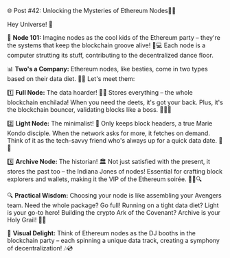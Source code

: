 🌐 Post #42: Unlocking the Mysteries of Ethereum Nodes🚀💫

Hey Universe! 🌌

🧠 **Node 101:** Imagine nodes as the cool kids of the Ethereum party – they're the systems that keep the blockchain groove alive! 💃💻 Each node is a computer strutting its stuff, contributing to the decentralized dance floor.

📊 **Two's a Company:** Ethereum nodes, like besties, come in two types based on their data diet. 🍔🥗 Let's meet them:

1️⃣ **Full Node:** The data hoarder! 🧙‍♂️ Stores everything – the whole blockchain enchilada! When you need the deets, it's got your back. Plus, it's the blockchain bouncer, validating blocks like a boss. 🕵️‍♂️✅

2️⃣ **Light Node:** The minimalist! 🎨 Only keeps block headers, a true Marie Kondo disciple. When the network asks for more, it fetches on demand. Think of it as the tech-savvy friend who's always up for a quick data date. 📅💡

3️⃣ **Archive Node:** The historian! 🏛️ Not just satisfied with the present, it stores the past too – the Indiana Jones of nodes! Essential for crafting block explorers and wallets, making it the VIP of the Ethereum soirée. 🕵️‍♀️🔍

🔍 **Practical Wisdom:** Choosing your node is like assembling your Avengers team. Need the whole package? Go full! Running on a tight data diet? Light is your go-to hero! Building the crypto Ark of the Covenant? Archive is your Holy Grail! 🏹🌈

🎨 **Visual Delight:** Think of Ethereum nodes as the DJ booths in the blockchain party – each spinning a unique data track, creating a symphony of decentralization! 🎶💿